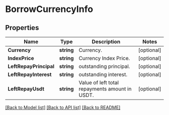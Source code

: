 # BorrowCurrencyInfo

## Properties

Name | Type | Description | Notes
------------ | ------------- | ------------- | -------------
**Currency** | **string** | Currency. | [optional] 
**IndexPrice** | **string** | Currency Index Price. | [optional] 
**LeftRepayPrincipal** | **string** | outstanding principal. | [optional] 
**LeftRepayInterest** | **string** | outstanding interest. | [optional] 
**LeftRepayUsdt** | **string** | Value of left total repayments amount in USDT. | [optional] 

[[Back to Model list]](../README.md#documentation-for-models) [[Back to API list]](../README.md#documentation-for-api-endpoints) [[Back to README]](../README.md)


